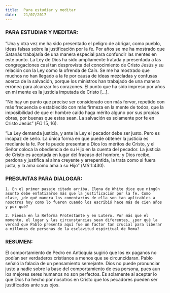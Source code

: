 ```yaml
---
title:  Para estudiar y meditar
date:   21/07/2017
---
```


### PARA ESTUDIAR Y MEDITAR: 

“Una y otra vez me ha sido presentado el peligro de abrigar, como pueblo, ideas falsas sobre la justificación por la fe. Por años se me ha mostrado que Satanás trabajaría de una manera especial para confundir las mentes en este punto. La Ley de Dios ha sido ampliamente tratada y presentada a las congregaciones casi tan desprovista del conocimiento de Cristo Jesús y su relación con la Ley como la ofrenda de Caín. Se me ha mostrado que muchos no han llegado a la fe por causa de ideas mezcladas y confusas acerca de la salvación, porque los ministros han trabajado de una manera errónea para alcanzar los corazones. El punto que ha sido impreso por años en mi mente es la justicia imputada de Cristo [...].

“No hay un punto que precise ser considerado con más fervor, repetido con más frecuencia o establecido con más firmeza en la mente de todos, que la imposibilidad de que el hombre caído haga mérito alguno por sus propias obras, por buenas que estas sean. La salvación es solamente por fe en Cristo Jesús” (*FO* 15, 16).

“La Ley demanda justicia, y ante la Ley el pecador debe ser justo. Pero es incapaz de serlo. La única forma en que puede obtener la justicia es mediante la fe. Por fe puede presentar a Dios los méritos de Cristo, y el Señor coloca la obediencia de su Hijo en la cuenta del pecador. La justicia de Cristo es aceptada en lugar del fracaso del hombre; y Dios recibe, perdona y justifica al alma creyente y arrepentida, la trata como si fuera justa, y la ama como ama a su Hijo” (*MS* 1:430).

### PREGUNTAS PARA DIALOGAR:

`1. En el primer pasaje citado arriba, Elena de White dice que ningún asunto debe enfatizarse más que la justificación por la fe. Como clase, ¿de qué manera los comentarios de ella son tan aplicables a nosotros hoy como lo fueron cuando los escribió hace más de cien años y por qué?`

`2. Piensa en la Reforma Protestante y en Lutero. Por más que el momento, el lugar y las circunstancias sean diferentes, ¿por qué la verdad que Pablo presentó aquí fue un factor tan crucial para liberar a millones de personas de la esclavitud espiritual de Roma?`

### RESUMEN: 
El comportamiento de Pedro en Antioquía sugirió que los ex paganos no podían ser verdaderos cristianos a menos que se circuncidaran. Pablo señaló la falacia de un pensamiento semejante. Dios no puede pronunciar justo a nadie sobre la base del comportamiento de esa persona, pues aun los mejores seres humanos no son perfectos. Es solamente al aceptar lo que Dios ha hecho por nosotros en Cristo que los pecadores pueden ser justificados ante sus ojos.